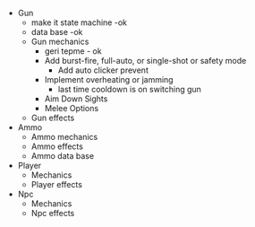 
* Gun 
  * make it state machine -ok
  * data base -ok
  * Gun mechanics
    * geri tepme - ok
    * Add burst-fire, full-auto, or single-shot or safety mode
      * Add auto clicker prevent 
    * Implement overheating or jamming
      * last time cooldown is on switching gun
    * Aim Down Sights
    * Melee Options
  * Gun effects
* Ammo
  * Ammo mechanics
  * Ammo effects
  * Ammo data base
* Player
  * Mechanics
  * Player effects
* Npc
  * Mechanics
  * Npc effects